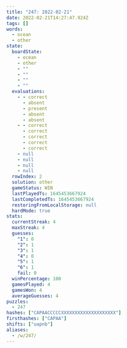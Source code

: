 ```yaml
---
title: "247: 2022-02-21"
date: 2022-02-21T14:27:47.924Z
tags: []
words:
  - ocean
  - other
state:
  boardState:
    - ocean
    - other
    - ""
    - ""
    - ""
    - ""
  evaluations:
    - - correct
      - absent
      - present
      - absent
      - absent
    - - correct
      - correct
      - correct
      - correct
      - correct
    - null
    - null
    - null
    - null
  rowIndex: 2
  solution: other
  gameStatus: WIN
  lastPlayedTs: 1645453667924
  lastCompletedTs: 1645453667924
  restoringFromLocalStorage: null
  hardMode: true
stats:
  currentStreak: 4
  maxStreak: 4
  guesses:
    "1": 0
    "2": 1
    "3": 1
    "4": 0
    "5": 1
    "6": 1
    fail: 0
  winPercentage: 100
  gamesPlayed: 4
  gamesWon: 4
  averageGuesses: 4
puzzles:
  - 247
hashes: ["CAPAACCCCCXXXXXXXXXXXXXXXXXXXX"]
firsthashes: ["CAPAA"]
shifts: ["uapnb"]
aliases:
  - /w/247/
---
```

<!-- more -->
